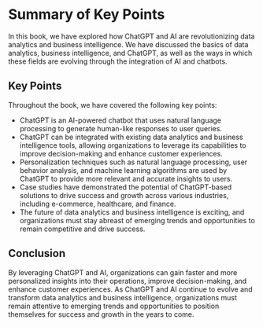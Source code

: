 Summary of Key Points
=================================

In this book, we have explored how ChatGPT and AI are revolutionizing data analytics and business intelligence. We have discussed the basics of data analytics, business intelligence, and ChatGPT, as well as the ways in which these fields are evolving through the integration of AI and chatbots.

Key Points
----------

Throughout the book, we have covered the following key points:

* ChatGPT is an AI-powered chatbot that uses natural language processing to generate human-like responses to user queries.
* ChatGPT can be integrated with existing data analytics and business intelligence tools, allowing organizations to leverage its capabilities to improve decision-making and enhance customer experiences.
* Personalization techniques such as natural language processing, user behavior analysis, and machine learning algorithms are used by ChatGPT to provide more relevant and accurate insights to users.
* Case studies have demonstrated the potential of ChatGPT-based solutions to drive success and growth across various industries, including e-commerce, healthcare, and finance.
* The future of data analytics and business intelligence is exciting, and organizations must stay abreast of emerging trends and opportunities to remain competitive and drive success.

Conclusion
----------

By leveraging ChatGPT and AI, organizations can gain faster and more personalized insights into their operations, improve decision-making, and enhance customer experiences. As ChatGPT and AI continue to evolve and transform data analytics and business intelligence, organizations must remain attentive to emerging trends and opportunities to position themselves for success and growth in the years to come.
